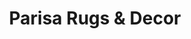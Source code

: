 ---
title: "Parisa Rugs & Decor"
url: /philadelphia/parisa-rugs-and-decor/
shop: interior decoration
---